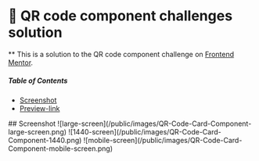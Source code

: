 ﻿# 🎯 QR code component challenges solution

** This is a solution to the QR code component challenge on  [Frontend Mentor](https://www.frontendmentor.io/challenges/qr-code-component-iux_sIO_H).


##### Table of Contents  
- [Screenshot](#Screenshot)  
- [Preview-link](#Preview-link)  
   
<a name="Screenshot"/>
## Screenshot
![large-screen](/public/images/QR-Code-Card-Component-large-screen.png)
![1440-screen](/public/images/QR-Code-Card-Component-1440.png)
![mobile-screen](/public/images/QR-Code-Card-Component-mobile-screen.png)



